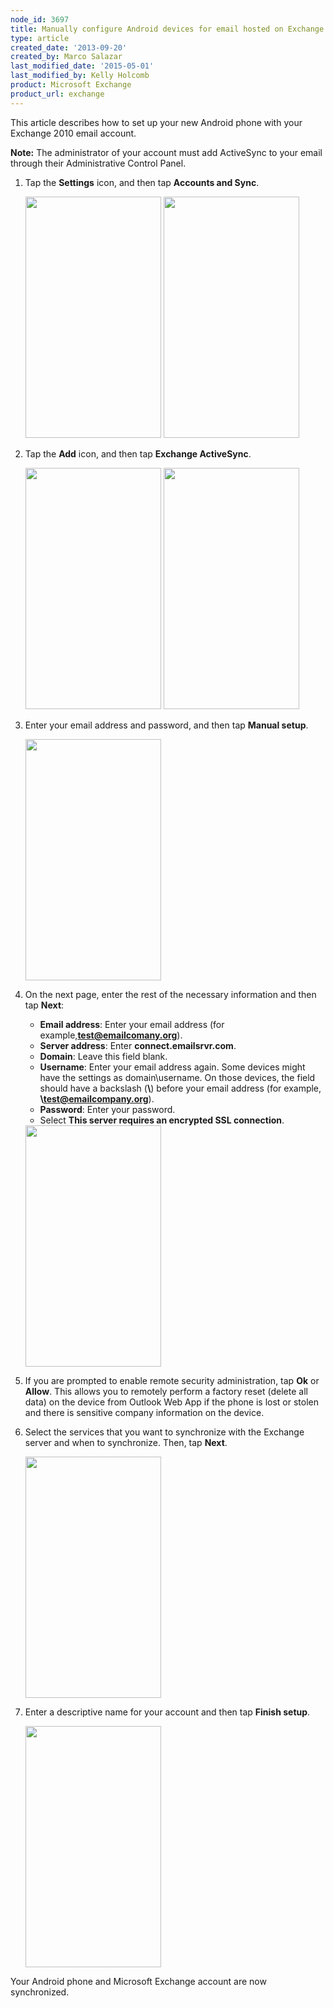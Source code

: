 ```yaml
---
node_id: 3697
title: Manually configure Android devices for email hosted on Exchange 2010
type: article
created_date: '2013-09-20'
created_by: Marco Salazar
last_modified_date: '2015-05-01'
last_modified_by: Kelly Holcomb
product: Microsoft Exchange
product_url: exchange
---
```


This article describes how to set up your new Android phone with your
Exchange 2010 email account.

**Note:** The administrator of your account must add ActiveSync to your
email through their Administrative Control Panel.

1.  Tap the **Settings** icon, and then tap **Accounts and Sync**.

    <img src="https://8026b2e3760e2433679c-fffceaebb8c6ee053c935e8915a3fbe7.ssl.cf2.rackcdn.com/field/image/1.%20Settings.png" width="217" height="386" />
    <img src="https://8026b2e3760e2433679c-fffceaebb8c6ee053c935e8915a3fbe7.ssl.cf2.rackcdn.com/field/image/2.%20Accounts%20and%20Sync.png" width="217" height="386" />

2.  Tap the **Add** icon, and then tap **Exchange ActiveSync**.

    <img src="https://8026b2e3760e2433679c-fffceaebb8c6ee053c935e8915a3fbe7.ssl.cf2.rackcdn.com/field/image/3.%20Add.png" width="217" height="386" />
    <img src="https://8026b2e3760e2433679c-fffceaebb8c6ee053c935e8915a3fbe7.ssl.cf2.rackcdn.com/field/image/4.%20Exchange%20ActiveSync.png" width="217" height="386" />

3.  Enter your email address and password, and then tap **Manual
    setup**.

    <img src="https://8026b2e3760e2433679c-fffceaebb8c6ee053c935e8915a3fbe7.ssl.cf2.rackcdn.com/field/image/5.%20Manual%20Setup.png" width="217" height="386" />

4.  On the next page, enter the rest of the necessary information and
    then tap **Next**:

    -   **Email address**: Enter your email address (for
        example,**test@emailcomany.org**).
    -   **Server address**: Enter **connect.emailsrvr.com**.
    -   **Domain**: Leave this field blank.
    -   **Username**: Enter your email address again.
        Some devices might have the settings as domain\\username. On
        those devices, the field should have a backslash (**\\**) before
        your email address (for example, **\\test@emailcompany.org**).
    -   **Password**: Enter your password.
    -   Select **This server requires an encrypted SSL connection**.

    <img src="https://8026b2e3760e2433679c-fffceaebb8c6ee053c935e8915a3fbe7.ssl.cf2.rackcdn.com/field/image/6.%20Server%20Settings%20Exchange.png" width="217" height="386" />

5.  If you are prompted to enable remote security administration, tap
    **Ok** or **Allow**.
    This allows you to remotely perform a factory reset (delete
    all data) on the device from Outlook Web App if the phone is lost or
    stolen and there is sensitive company information on the device.
6.  Select the services that you want to synchronize with the Exchange
    server and when to synchronize. Then, tap **Next**.

    <img src="https://8026b2e3760e2433679c-fffceaebb8c6ee053c935e8915a3fbe7.ssl.cf2.rackcdn.com/field/image/7.%20Sync%20Options.png" width="217" height="386" />

7.  Enter a descriptive name for your account and then tap **Finish
    setup**.

    <img src="https://8026b2e3760e2433679c-fffceaebb8c6ee053c935e8915a3fbe7.ssl.cf2.rackcdn.com/field/image/8.%20Finalize.png" width="217" height="386" />

Your Android phone and Microsoft Exchange account are now synchronized.

